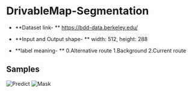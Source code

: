 # DrivableMap-Segmentation

* **Dataset link- ** 
https://bdd-data.berkeley.edu/


* **Input and Output shape-  **
width: 512, height: 288


* **label meaning-  **
0.Alternative route  1.Background  2.Current route

Samples
--------
![Predict](https://user-images.githubusercontent.com/52787702/76521440-31bd6300-64a8-11ea-8d41-e40598552d01.gif)
![Mask](https://user-images.githubusercontent.com/52787702/76521187-a643d200-64a7-11ea-891b-2702ace46524.gif)
